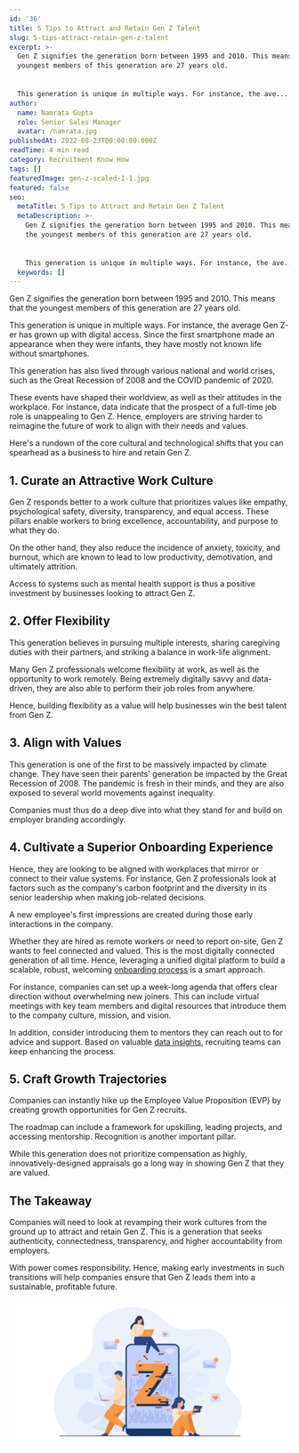 ```yaml
---
id: '36'
title: 5 Tips to Attract and Retain Gen Z Talent
slug: 5-tips-attract-retain-gen-z-talent
excerpt: >-
  Gen Z signifies the generation born between 1995 and 2010. This means that the
  youngest members of this generation are 27 years old.


  This generation is unique in multiple ways. For instance, the ave...
author:
  name: Namrata Gupta
  role: Senior Sales Manager
  avatar: /namrata.jpg
publishedAt: 2022-08-23T00:00:00.000Z
readTime: 4 min read
category: Recruitment Know How
tags: []
featuredImage: gen-z-scaled-1-1.jpg
featured: false
seo:
  metaTitle: 5 Tips to Attract and Retain Gen Z Talent
  metaDescription: >-
    Gen Z signifies the generation born between 1995 and 2010. This means that
    the youngest members of this generation are 27 years old.


    This generation is unique in multiple ways. For instance, the ave...
  keywords: []
---
```


Gen Z signifies the generation born between 1995 and 2010. This means that the youngest members of this generation are 27 years old.

This generation is unique in multiple ways. For instance, the average Gen Z-er has grown up with digital access. Since the first smartphone made an appearance when they were infants, they have mostly not known life without smartphones.

<!--more-->

This generation has also lived through various national and world crises, such as the Great Recession of 2008 and the COVID pandemic of 2020. 

These events have shaped their worldview, as well as their attitudes in the workplace. For instance, data indicate that the prospect of a full-time job role is unappealing to Gen Z. Hence, employers are striving harder to reimagine the future of work to align with their needs and values.

Here's a rundown of the core cultural and technological shifts that you can spearhead as a business to hire and retain Gen Z. 

## 1\. Curate an Attractive Work Culture

Gen Z responds better to a work culture that prioritizes values like empathy, psychological safety, diversity, transparency, and equal access. These pillars enable workers to bring excellence, accountability, and purpose to what they do.

On the other hand, they also reduce the incidence of anxiety, toxicity, and burnout, which are known to lead to low productivity, demotivation, and ultimately attrition.

Access to systems such as mental health support is thus a positive investment by businesses looking to attract Gen Z. 

## 2\. Offer Flexibility 

This generation believes in pursuing multiple interests, sharing caregiving duties with their partners, and striking a balance in work-life alignment.

Many Gen Z professionals welcome flexibility at work, as well as the opportunity to work remotely. Being extremely digitally savvy and data-driven, they are also able to perform their job roles from anywhere.

Hence, building flexibility as a value will help businesses win the best talent from Gen Z.   

## 3\. Align with Values 

This generation is one of the first to be massively impacted by climate change. They have seen their parents' generation be impacted by the Great Recession of 2008. The pandemic is fresh in their minds, and they are also exposed to several world movements against inequality.

Companies must thus do a deep dive into what they stand for and build on employer branding accordingly. 

## 4\. Cultivate a Superior Onboarding Experience  

Hence, they are looking to be aligned with workplaces that mirror or connect to their value systems. For instance, Gen Z professionals look at factors such as the company's carbon footprint and the diversity in its senior leadership when making job-related decisions.

A new employee's first impressions are created during those early interactions in the company.

Whether they are hired as remote workers or need to report on-site, Gen Z wants to feel connected and valued. This is the most digitally connected generation of all time. Hence, leveraging a unified digital platform to build a scalable, robust, welcoming [onboarding process](https://www.thetalentpool.ai/blogs/how-do-you-start-onboarding-more-candidate/) is a smart approach.

For instance, companies can set up a week-long agenda that offers clear direction without overwhelming new joiners. This can include virtual meetings with key team members and digital resources that introduce them to the company culture, mission, and vision.

In addition, consider introducing them to mentors they can reach out to for advice and support. Based on valuable [data insights](https://www.thetalentpool.ai/recruitment-management-software-benefits/), recruiting teams can keep enhancing the process.

## 5\. Craft Growth Trajectories

Companies can instantly hike up the Employee Value Proposition (EVP) by creating growth opportunities for Gen Z recruits.

The roadmap can include a framework for upskilling, leading projects, and accessing mentorship. Recognition is another important pillar.

While this generation does not prioritize compensation as highly, innovatively-designed appraisals go a long way in showing Gen Z that they are valued. 

## The Takeaway

Companies will need to look at revamping their work cultures from the ground up to attract and retain Gen Z. This is a generation that seeks authenticity, connectedness, transparency, and higher accountability from employers.

With power comes responsibility. Hence, making early investments in such transitions will help companies ensure that Gen Z leads them into a sustainable, profitable future.

![gen-z](images/gen-z-scaled-1-1-1024x537.jpg)
